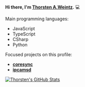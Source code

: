 **Hi there, I'm [Thorsten A.Weintz](https://github.com/aoephtua).** :computer:

Main programming languages:

- JavaScript
- TypeScript
- CSharp
- Python

Focused projects on this profile:

- **[coresync](https://github.com/aoephtua/coresync)**
- **[ipcamsd](https://github.com/aoephtua/ipcamsd)**

[![Thorsten's GitHub Stats](https://github-readme-stats.vercel.app/api?username=aoephtua&hide=contribs,prs)](https://github.com/anuraghazra/github-readme-stats)
